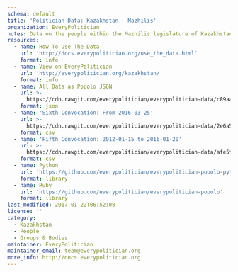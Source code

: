 ```yaml
---
schema: default
title: 'Politician Data: Kazakhstan — Mazhilis'
organization: EveryPolitician
notes: Data on the people within the Mazhilis legislature of Kazakhstan.
resources:
  - name: How To Use The Data
    url: 'http://docs.everypolitician.org/use_the_data.html'
    format: info
  - name: View on EveryPolitician
    url: 'http://everypolitician.org/kazakhstan/'
    format: info
  - name: All Data as Popolo JSON
    url: >-
      https://cdn.rawgit.com/everypolitician/everypolitician-data/c89aa4c9708eec0f38d1a8e0d86c4ad943efb242/data/Kazakhstan/Assembly/ep-popolo-v1.0.json
    format: json
  - name: 'Sixth Convocation: From 2016-03-25'
    url: >-
      https://cdn.rawgit.com/everypolitician/everypolitician-data/2e6a53f04af0d391973e6e788115c8e0b9b3085c/data/Kazakhstan/Assembly/term-6.csv
    format: csv
  - name: 'Fifth Convocation: 2012-01-15 to 2016-01-20'
    url: >-
      https://cdn.rawgit.com/everypolitician/everypolitician-data/afe5f273443f1f087aac686702b57ca806d2126b/data/Kazakhstan/Assembly/term-5.csv
    format: csv
  - name: Python
    url: 'https://github.com/everypolitician/everypolitician-popolo-python'
    format: library
  - name: Ruby
    url: 'https://github.com/everypolitician/everypolitician-popolo'
    format: library
last_modified: 2017-01-22T06:52:00
license: ''
category:
  - Kazakhstan
  - People
  - Groups & Bodies
maintainer: EveryPolitician
maintainer_email: team@everypolitician.org
more_info: http://docs.everypolitician.org
---
```

